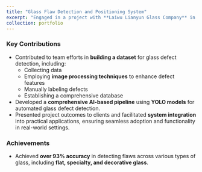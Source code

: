 ```yaml
---
title: "Glass Flaw Detection and Positioning System"
excerpt: "Engaged in a project with **Laiwu Lianyun Glass Company** in **China**, focusing on precise detection and real-time positioning of flaws in various types of glass, 2021<br/><img src='/images/boli.png'>"
collection: portfolio
---
```




### Key Contributions  
- Contributed to team efforts in **building a dataset** for glass defect detection, including:  
  - Collecting data  
  - Employing **image processing techniques** to enhance defect features  
  - Manually labeling defects  
  - Establishing a comprehensive database  
- Developed a **comprehensive AI-based pipeline** using **YOLO models** for automated glass defect detection.  
- Presented project outcomes to clients and facilitated **system integration** into practical applications, ensuring seamless adoption and functionality in real-world settings.  

### Achievements  
- Achieved **over 93% accuracy** in detecting flaws across various types of glass, including **flat, specialty, and decorative glass**.  
